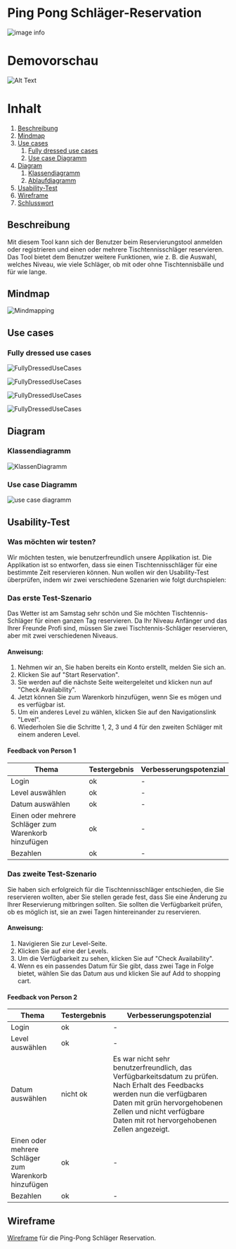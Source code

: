 # Ping Pong Schläger-Reservation

![image info](Bilder/pingPong_banner.png)

# Demovorschau
![Alt Text](Bilder/dragon_ping_pong.gif)


# Inhalt
1. [Beschreibung](#beschreibung)
2. [Mindmap](#mindMap)   
3. [Use cases](#usecase)
   1. [Fully dressed use cases](#fullyDressedUsecases)
   2. [Use case Diagramm](#useCaseDiagramm)
4. [Diagram](#Diagram)
    1. [Klassendiagramm](#klassendiagramm)
    2. [Ablaufdiagramm](#ablaufdiagramm)
5. [Usability-Test](#usability-test)
6. [Wireframe](#wireframe)
7. [Schlusswort](#schlusswort)

## Beschreibung <a name="beschreibung"></a>
Mit diesem Tool kann sich der Benutzer beim Reservierungstool anmelden oder registrieren und einen oder mehrere Tischtennisschläger reservieren. Das Tool bietet dem Benutzer weitere Funktionen, wie z. B. die Auswahl, welches Niveau, wie viele Schläger, ob mit oder ohne Tischtennisbälle und für wie lange.

## Mindmap <a name="mindMap"></a>
![Mindmapping](Bilder/mindMap.png)

## Use cases <a name="usecase"></a>
### Fully dressed use cases <a name="fullyDressedUsecases"></a>
![FullyDressedUseCases](Bilder/fullyDressedUseCases/fduc_1_2.png)

![FullyDressedUseCases](Bilder/fullyDressedUseCases/fduc_3_4_5.png)

![FullyDressedUseCases](Bilder/fullyDressedUseCases/fduc_6_7_8_9.png)

![FullyDressedUseCases](Bilder/fullyDressedUseCases/fduc_10_11_12_13_14.png)

## Diagram <a name="Diagram"></a>

### Klassendiagramm <a name="klassendiagramm"></a>
![KlassenDiagramm](Bilder/classDiagram.png)

### Use case Diagramm <a name="useCaseDiagramm"></a>
![use case diagramm](Bilder/uscd.png)

## Usability-Test <a name="usability-test"></a>

### Was möchten wir testen?
Wir möchten testen, wie benutzerfreundlich unsere Applikation ist.
Die Applikation ist so entworfen, dass sie einen Tischtennisschläger für eine bestimmte Zeit reservieren können. Nun wollen wir den Usability-Test überprüfen, indem wir zwei verschiedene Szenarien wie folgt durchspielen:

### Das erste Test-Szenario
Das Wetter ist am Samstag sehr schön und Sie möchten Tischtennis-Schläger für einen ganzen Tag reservieren. Da Ihr Niveau Anfänger und das Ihrer Freunde Profi sind, müssen Sie zwei Tischtennis-Schläger reservieren, aber mit zwei verschiedenen Niveaus.

#### Anweisung: 
1. Nehmen wir an, Sie haben bereits ein Konto erstellt, melden Sie sich an.
2. Klicken Sie auf "Start Reservation".
3. Sie werden auf die nächste Seite weitergeleitet und klicken nun auf "Check Availability".
4. Jetzt können Sie zum Warenkorb hinzufügen, wenn Sie es mögen und es verfügbar ist.
5. Um ein anderes Level zu wählen, klicken Sie auf den Navigationslink "Level".
6. Wiederholen Sie die Schritte 1, 2, 3 und 4 für den zweiten Schläger mit einem anderen Level.

#### Feedback von Person 1 

| Thema | Testergebnis | Verbesserungspotenzial |
| ----------- | ----------- | ----------- |
| Login | ok | - |
| Level auswählen | ok  | - |
| Datum auswählen | ok | - |
| Einen oder mehrere Schläger zum Warenkorb hinzufügen | ok | - |
| Bezahlen | ok  | - |

### Das zweite Test-Szenario
Sie haben sich erfolgreich für die Tischtennisschläger entschieden, die Sie reservieren wollten, aber Sie stellen gerade fest, dass Sie eine Änderung zu Ihrer Reservierung mitbringen sollten. Sie sollten die Verfügbarkeit prüfen, ob es möglich ist, sie an zwei Tagen hintereinander zu reservieren.

#### Anweisung:

1. Navigieren Sie zur Level-Seite.
2. Klicken Sie auf eine der Levels.
3. Um die Verfügbarkeit zu sehen, klicken Sie auf "Check Availability".
4. Wenn es ein passendes Datum für Sie gibt, dass zwei Tage in Folge bietet, wählen Sie das Datum aus und klicken Sie auf Add to shopping cart.

#### Feedback von Person 2 

| Thema | Testergebnis | Verbesserungspotenzial |
| ----------- | ----------- | ----------- |
| Login | ok | - |
| Level auswählen | ok  | - |
| Datum auswählen | nicht ok | Es war nicht sehr benutzerfreundlich, das Verfügbarkeitsdatum zu prüfen. Nach Erhalt des Feedbacks werden nun die verfügbaren Daten mit grün hervorgehobenen Zellen und nicht verfügbare Daten mit rot hervorgehobenen Zellen angezeigt. |
| Einen oder mehrere Schläger zum Warenkorb hinzufügen | ok | - |
| Bezahlen | ok  | - |

## Wireframe
[Wireframe](Wireframe.md) für die Ping-Pong Schläger Reservation.



